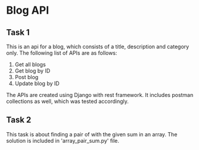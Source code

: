 # Blog API

## Task 1

This is an api for a blog, which consists of a title, description and category only. The following list of APIs are as follows:

1. Get all blogs
2. Get blog by ID
3. Post blog
4. Update blog by ID

The APIs are created using Django with rest framework. It includes postman collections as well, which was tested accordingly.

## Task 2

This task is about finding a pair of with the given sum in an array. The solution is included in 'array_pair_sum.py' file.

